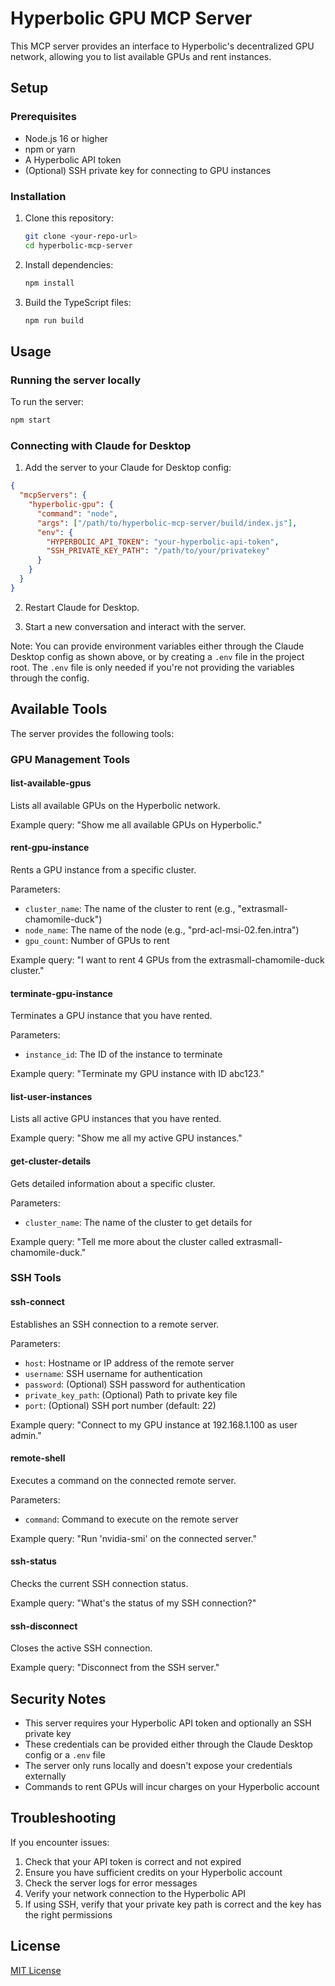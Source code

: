 # Hyperbolic GPU MCP Server

This MCP server provides an interface to Hyperbolic's decentralized GPU network, allowing you to list available GPUs and rent instances.

## Setup

### Prerequisites

- Node.js 16 or higher
- npm or yarn
- A Hyperbolic API token
- (Optional) SSH private key for connecting to GPU instances

### Installation

1. Clone this repository:

   ```bash
   git clone <your-repo-url>
   cd hyperbolic-mcp-server
   ```

2. Install dependencies:

   ```bash
   npm install
   ```

3. Build the TypeScript files:
   ```bash
   npm run build
   ```

## Usage

### Running the server locally

To run the server:

```bash
npm start
```

### Connecting with Claude for Desktop

1. Add the server to your Claude for Desktop config:

```json
{
  "mcpServers": {
    "hyperbolic-gpu": {
      "command": "node",
      "args": ["/path/to/hyperbolic-mcp-server/build/index.js"],
      "env": {
        "HYPERBOLIC_API_TOKEN": "your-hyperbolic-api-token",
        "SSH_PRIVATE_KEY_PATH": "/path/to/your/privatekey"
      }
    }
  }
}
```

2. Restart Claude for Desktop.

3. Start a new conversation and interact with the server.

Note: You can provide environment variables either through the Claude Desktop config as shown above, or by creating a `.env` file in the project root. The `.env` file is only needed if you're not providing the variables through the config.

## Available Tools

The server provides the following tools:

### GPU Management Tools

#### list-available-gpus

Lists all available GPUs on the Hyperbolic network.

Example query: "Show me all available GPUs on Hyperbolic."

#### rent-gpu-instance

Rents a GPU instance from a specific cluster.

Parameters:

- `cluster_name`: The name of the cluster to rent (e.g., "extrasmall-chamomile-duck")
- `node_name`: The name of the node (e.g., "prd-acl-msi-02.fen.intra")
- `gpu_count`: Number of GPUs to rent

Example query: "I want to rent 4 GPUs from the extrasmall-chamomile-duck cluster."

#### terminate-gpu-instance

Terminates a GPU instance that you have rented.

Parameters:

- `instance_id`: The ID of the instance to terminate

Example query: "Terminate my GPU instance with ID abc123."

#### list-user-instances

Lists all active GPU instances that you have rented.

Example query: "Show me all my active GPU instances."

#### get-cluster-details

Gets detailed information about a specific cluster.

Parameters:

- `cluster_name`: The name of the cluster to get details for

Example query: "Tell me more about the cluster called extrasmall-chamomile-duck."

### SSH Tools

#### ssh-connect

Establishes an SSH connection to a remote server.

Parameters:

- `host`: Hostname or IP address of the remote server
- `username`: SSH username for authentication
- `password`: (Optional) SSH password for authentication
- `private_key_path`: (Optional) Path to private key file
- `port`: (Optional) SSH port number (default: 22)

Example query: "Connect to my GPU instance at 192.168.1.100 as user admin."

#### remote-shell

Executes a command on the connected remote server.

Parameters:

- `command`: Command to execute on the remote server

Example query: "Run 'nvidia-smi' on the connected server."

#### ssh-status

Checks the current SSH connection status.

Example query: "What's the status of my SSH connection?"

#### ssh-disconnect

Closes the active SSH connection.

Example query: "Disconnect from the SSH server."

## Security Notes

- This server requires your Hyperbolic API token and optionally an SSH private key
- These credentials can be provided either through the Claude Desktop config or a `.env` file
- The server only runs locally and doesn't expose your credentials externally
- Commands to rent GPUs will incur charges on your Hyperbolic account

## Troubleshooting

If you encounter issues:

1. Check that your API token is correct and not expired
2. Ensure you have sufficient credits on your Hyperbolic account
3. Check the server logs for error messages
4. Verify your network connection to the Hyperbolic API
5. If using SSH, verify that your private key path is correct and the key has the right permissions

## License

[MIT License](LICENSE)
